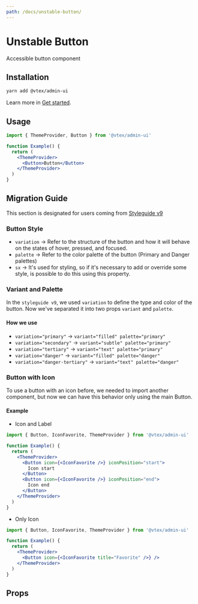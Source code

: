 ```yaml
---
path: /docs/unstable-button/
---
```


# Unstable Button

Accessible button component

## Installation

```sh
yarn add @vtex/admin-ui
```

Learn more in [Get started](/docs/get-started/).

## Usage

```jsx
import { ThemeProvider, Button } from '@vtex/admin-ui'

function Example() {
  return (
    <ThemeProvider>
      <Button>Button</Button>
    </ThemeProvider>
  )
}
```

## Migration Guide

This section is designated for users coming from [Styleguide v9](https://styleguide.vtex.com/)

### Button Style

- `variation` -> Refer to the structure of the button and how it will behave on the states of hover, pressed, and focused.
- `palette` -> Refer to the color palette of the button (Primary and Danger palettes)
- `sx` -> It's used for styling, so if it's necessary to add or override some style, is possible to do this using this property.

### Variant and Palette

In the `styleguide v9`, we used `variation` to define the type and color of the button. Now we've separated it into two props `variant` and `palette`.

#### How we use

- `variation="primary"` -> `variant="filled" palette="primary"`
- `variation="secondary"` -> `variant="subtle" palette="primary"`
- `variation="tertiary"` -> `variant="text" palette="primary"`
- `variation="danger"` -> `variant="filled" palette="danger"`
- `variation="danger-tertiary"` -> `variant="text" palette="danger"`

### Button with Icon

To use a button with an icon before, we needed to import another component, but now we can have this behavior only using the main Button.

#### Example

- Icon and Label

```jsx
import { Button, IconFavorite, ThemeProvider } from '@vtex/admin-ui'

function Example() {
  return (
    <ThemeProvider>
      <Button icon={<IconFavorite />} iconPosition="start">
        Icon start
      </Button>
      <Button icon={<IconFavorite />} iconPosition="end">
        Icon end
      </Button>
    </ThemeProvider>
  )
}
```

- Only Icon

```jsx
import { Button, IconFavorite, ThemeProvider } from '@vtex/admin-ui'

function Example() {
  return (
    <ThemeProvider>
      <Button icon={<IconFavorite title="Favorite" />} />
    </ThemeProvider>
  )
}
```

## Props

<proptypes component="unstableButton" />
